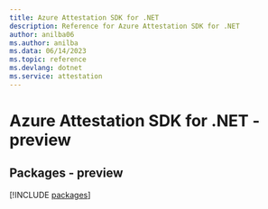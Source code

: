 ```yaml
---
title: Azure Attestation SDK for .NET
description: Reference for Azure Attestation SDK for .NET
author: anilba06
ms.author: anilba
ms.data: 06/14/2023
ms.topic: reference
ms.devlang: dotnet
ms.service: attestation
---
```

# Azure Attestation SDK for .NET - preview
## Packages - preview
[!INCLUDE [packages](attestation-index.md)]